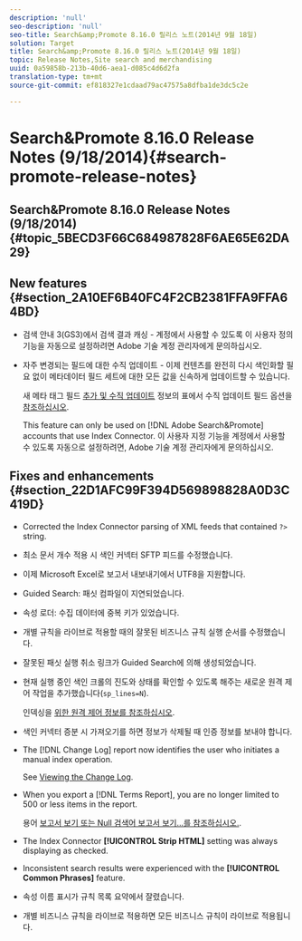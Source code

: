 ```yaml
---
description: 'null'
seo-description: 'null'
seo-title: Search&amp;Promote 8.16.0 릴리스 노트(2014년 9월 18일)
solution: Target
title: Search&amp;Promote 8.16.0 릴리스 노트(2014년 9월 18일)
topic: Release Notes,Site search and merchandising
uuid: 0a59858b-213b-40d6-aea1-d085c4d6d2fa
translation-type: tm+mt
source-git-commit: ef818327e1cdaad79ac47575a8dfba1de3dc5c2e

---
```



# Search&amp;Promote 8.16.0 Release Notes (9/18/2014){#search-promote-release-notes}

## Search&amp;Promote 8.16.0 Release Notes (9/18/2014) {#topic_5BECD3F66C684987828F6AE65E62DA29}

## New features {#section_2A10EF6B40FC4F2CB2381FFA9FFA64BD}

* 검색 안내 3(GS3)에서 검색 결과 캐싱 - 계정에서 사용할 수 있도록 이 사용자 정의 기능을 자동으로 설정하려면 Adobe 기술 계정 관리자에게 문의하십시오.
* 자주 변경되는 필드에 대한 수직 업데이트 - 이제 컨텐츠를 완전히 다시 색인화할 필요 없이 메타데이터 필드 세트에 대한 모든 값을 신속하게 업데이트할 수 있습니다.

   새 메타 태그 필드 [추가 및 수직 업데이트](../c-about-settings-menu/c-about-metadata-menu.md#task_6DF188C0FC7F4831A4444CA9AFA615E5) 정보의 표에서 수직 업데이트 필드 옵션을 [참조하십시오](../c-about-index-menu/c-about-vertical-updates.md#concept_E65A70C9C2E04804BF24FBE1B3CAD899).

   This feature can only be used on [!DNL Adobe Search&Promote] accounts that use Index Connector. 이 사용자 지정 기능을 계정에서 사용할 수 있도록 자동으로 설정하려면, Adobe 기술 계정 관리자에게 문의하십시오.

## Fixes and enhancements {#section_22D1AFC99F394D569898828A0D3C419D}

* Corrected the Index Connector parsing of XML feeds that contained `?>` string.
* 최소 문서 개수 적용 시 색인 커넥터 SFTP 피드를 수정했습니다.
* 이제 Microsoft Excel로 보고서 내보내기에서 UTF8을 지원합니다.
* Guided Search: 패싯 컴파일이 지연되었습니다.
* 속성 로더: 수집 데이터에 중복 키가 있었습니다.
* 개별 규칙을 라이브로 적용할 때의 잘못된 비즈니스 규칙 실행 순서를 수정했습니다.
* 잘못된 패싯 실행 취소 링크가 Guided Search에 의해 생성되었습니다.
* 현재 실행 중인 색인 크롤의 진도와 상태를 확인할 수 있도록 해주는 새로운 원격 제어 작업을 추가했습니다(`sp_lines=N`).

   인덱싱을 [위한 원격 제어 정보를 참조하십시오](../c-about-index-menu/c-about-remote-control-for-indexing.md#concept_C79B322190E84106A434E5C6D4A4118F).

* 색인 커넥터 증분 시 가져오기를 하면 정보가 삭제될 때 인증 정보를 보내야 합니다.
* The [!DNL Change Log] report now identifies the user who initiates a manual index operation.

   See [Viewing the Change Log](../c-about-reports-menu/c-about-reports-menu.md#task_166F1156719F4B3D834BEA8E249C8057).

* When you export a [!DNL Terms Report], you are no longer limited to 500 or less items in the report.

   용어 [보고서 보기 또는 Null 검색어 보고서 보기...를 참조하십시오.](../c-about-reports-menu/c-about-reports-menu.md#task_53B7ED1582DD4B0E8376546A7AFC789A).

* The Index Connector **[!UICONTROL Strip HTML]** setting was always displaying as checked.
* Inconsistent search results were experienced with the **[!UICONTROL Common Phrases]** feature.
* 속성 이름 표시가 규칙 목록 요약에서 잘렸습니다.
* 개별 비즈니스 규칙을 라이브로 적용하면 모든 비즈니스 규칙이 라이브로 적용됩니다.

